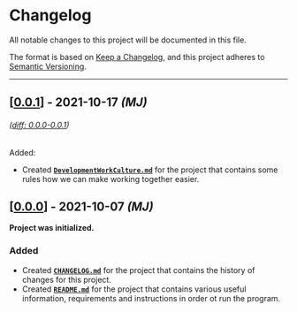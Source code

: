 # Changelog

All notable changes to this project will be documented in this file.

The format is based on [Keep a Changelog](https://keepachangelog.com/en/1.0.0/),
and this project adheres to [Semantic Versioning](https://semver.org/spec/v2.0.0.html).

---

## [[0.0.1]] - 2021-10-17 _(MJ)_

###### _([diff: 0.0.0-0.0.1])_

Added:

- Created [**`DevelopmentWorkCulture.md`**](../docs/DevelopmentWorkCulture.md) for the project that contains some rules how we can make working together easier.

## [[0.0.0]] - 2021-10-07 _(MJ)_

**Project was initialized.**

### Added

- Created [**`CHANGELOG.md`**](../docs/CHANGELOG.md) for the project that contains the history of changes for this project.
- Created [**`README.md`**](../README.md) for the project that contains various useful information, requirements and instructions in order ot run the program.

[diff: 0.0.2-0.0.3]: https://github.com/Luzkan/CryptoImage/compare/0.0.2...0.0.3
[diff: 0.0.1-0.0.2]: https://github.com/Luzkan/CryptoImage/compare/0.0.1...0.0.2
[diff: 0.0.0-0.0.1]: https://github.com/Luzkan/CryptoImage/compare/0.0.0...0.0.1
[0.0.3]: https://github.com/Luzkan/CryptoImage/releases/tag/0.0.3
[0.0.2]: https://github.com/Luzkan/CryptoImage/releases/tag/0.0.2
[0.0.1]: https://github.com/Luzkan/CryptoImage/releases/tag/0.0.1
[0.0.0]: https://github.com/Luzkan/CryptoImage/releases/tag/0.0.0
